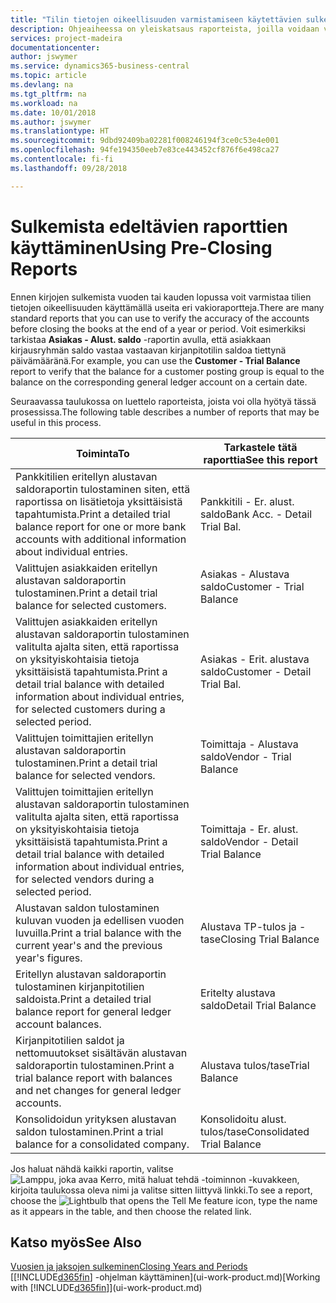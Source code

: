 ```yaml
---
title: "Tilin tietojen oikeellisuuden varmistamiseen käytettävien sulkemista edeltävien raporttien yleiskatsaus | Microsoft Docs"
description: Ohjeaiheessa on yleiskatsaus raporteista, joilla voidaan varmistaa tilien tietojen oikeellisuus ennen kirjojen sulkemista vuoden tai kauden lopussa.
services: project-madeira
documentationcenter: 
author: jswymer
ms.service: dynamics365-business-central
ms.topic: article
ms.devlang: na
ms.tgt_pltfrm: na
ms.workload: na
ms.date: 10/01/2018
ms.author: jswymer
ms.translationtype: HT
ms.sourcegitcommit: 9dbd92409ba02281f008246194f3ce0c53e4e001
ms.openlocfilehash: 94fe194350eeb7e83ce443452cf876f6e498ca27
ms.contentlocale: fi-fi
ms.lasthandoff: 09/28/2018

---
```

# <a name="using-pre-closing-reports"></a><span data-ttu-id="2eb43-103">Sulkemista edeltävien raporttien käyttäminen</span><span class="sxs-lookup"><span data-stu-id="2eb43-103">Using Pre-Closing Reports</span></span>
<span data-ttu-id="2eb43-104">Ennen kirjojen sulkemista vuoden tai kauden lopussa voit varmistaa tilien tietojen oikeellisuuden käyttämällä useita eri vakioraportteja.</span><span class="sxs-lookup"><span data-stu-id="2eb43-104">There are many standard reports that you can use to verify the accuracy of the accounts before closing the books at the end of a year or period.</span></span> <span data-ttu-id="2eb43-105">Voit esimerkiksi tarkistaa **Asiakas - Alust. saldo** -raportin avulla, että asiakkaan kirjausryhmän saldo vastaa vastaavan kirjanpitotilin saldoa tiettynä päivämääränä.</span><span class="sxs-lookup"><span data-stu-id="2eb43-105">For example, you can use the **Customer - Trial Balance** report to verify that the balance for a customer posting group is equal to the balance on the corresponding general ledger account on a certain date.</span></span>

<span data-ttu-id="2eb43-106">Seuraavassa taulukossa on luettelo raporteista, joista voi olla hyötyä tässä prosessissa.</span><span class="sxs-lookup"><span data-stu-id="2eb43-106">The following table describes a number of reports that may be useful in this process.</span></span>

| <span data-ttu-id="2eb43-107">Toiminta</span><span class="sxs-lookup"><span data-stu-id="2eb43-107">To</span></span> | <span data-ttu-id="2eb43-108">Tarkastele tätä raporttia</span><span class="sxs-lookup"><span data-stu-id="2eb43-108">See this report</span></span> |
| --- | --- |
| <span data-ttu-id="2eb43-109">Pankkitilien eritellyn alustavan saldoraportin tulostaminen siten, että raportissa on lisätietoja yksittäisistä tapahtumista.</span><span class="sxs-lookup"><span data-stu-id="2eb43-109">Print a detailed trial balance report for one or more bank accounts with additional information about individual entries.</span></span> |<span data-ttu-id="2eb43-110">Pankkitili - Er. alust. saldo</span><span class="sxs-lookup"><span data-stu-id="2eb43-110">Bank Acc. - Detail Trial Bal.</span></span> |
| <span data-ttu-id="2eb43-111">Valittujen asiakkaiden eritellyn alustavan saldoraportin tulostaminen.</span><span class="sxs-lookup"><span data-stu-id="2eb43-111">Print a detail trial balance for selected customers.</span></span> |<span data-ttu-id="2eb43-112">Asiakas - Alustava saldo</span><span class="sxs-lookup"><span data-stu-id="2eb43-112">Customer - Trial Balance</span></span> |
| <span data-ttu-id="2eb43-113">Valittujen asiakkaiden eritellyn alustavan saldoraportin tulostaminen valitulta ajalta siten, että raportissa on yksityiskohtaisia tietoja yksittäisistä tapahtumista.</span><span class="sxs-lookup"><span data-stu-id="2eb43-113">Print a detail trial balance with detailed information about individual entries, for selected customers during a selected period.</span></span> |<span data-ttu-id="2eb43-114">Asiakas - Erit. alustava saldo</span><span class="sxs-lookup"><span data-stu-id="2eb43-114">Customer - Detail Trial Bal.</span></span> |
| <span data-ttu-id="2eb43-115">Valittujen toimittajien eritellyn alustavan saldoraportin tulostaminen.</span><span class="sxs-lookup"><span data-stu-id="2eb43-115">Print a detail trial balance for selected vendors.</span></span> |<span data-ttu-id="2eb43-116">Toimittaja - Alustava saldo</span><span class="sxs-lookup"><span data-stu-id="2eb43-116">Vendor - Trial Balance</span></span> |
| <span data-ttu-id="2eb43-117">Valittujen toimittajien eritellyn alustavan saldoraportin tulostaminen valitulta ajalta siten, että raportissa on yksityiskohtaisia tietoja yksittäisistä tapahtumista.</span><span class="sxs-lookup"><span data-stu-id="2eb43-117">Print a detail trial balance with detailed information about individual entries, for selected vendors during a selected period.</span></span> |<span data-ttu-id="2eb43-118">Toimittaja - Er. alust. saldo</span><span class="sxs-lookup"><span data-stu-id="2eb43-118">Vendor - Detail Trial Balance</span></span> |
| <span data-ttu-id="2eb43-119">Alustavan saldon tulostaminen kuluvan vuoden ja edellisen vuoden luvuilla.</span><span class="sxs-lookup"><span data-stu-id="2eb43-119">Print a trial balance with the current year's and the previous year's figures.</span></span> |<span data-ttu-id="2eb43-120">Alustava TP-tulos ja -tase</span><span class="sxs-lookup"><span data-stu-id="2eb43-120">Closing Trial Balance</span></span> |
| <span data-ttu-id="2eb43-121">Eritellyn alustavan saldoraportin tulostaminen kirjanpitotilien saldoista.</span><span class="sxs-lookup"><span data-stu-id="2eb43-121">Print a detailed trial balance report for general ledger account balances.</span></span> |<span data-ttu-id="2eb43-122">Eritelty alustava saldo</span><span class="sxs-lookup"><span data-stu-id="2eb43-122">Detail Trial Balance</span></span> |
| <span data-ttu-id="2eb43-123">Kirjanpitotilien saldot ja nettomuutokset sisältävän alustavan saldoraportin tulostaminen.</span><span class="sxs-lookup"><span data-stu-id="2eb43-123">Print a trial balance report with balances and net changes for general ledger accounts.</span></span> |<span data-ttu-id="2eb43-124">Alustava tulos/tase</span><span class="sxs-lookup"><span data-stu-id="2eb43-124">Trial Balance</span></span> |
| <span data-ttu-id="2eb43-125">Konsolidoidun yrityksen alustavan saldon tulostaminen.</span><span class="sxs-lookup"><span data-stu-id="2eb43-125">Print a trial balance for a consolidated company.</span></span> |<span data-ttu-id="2eb43-126">Konsolidoitu alust. tulos/tase</span><span class="sxs-lookup"><span data-stu-id="2eb43-126">Consolidated Trial Balance</span></span> |

<span data-ttu-id="2eb43-127">Jos haluat nähdä kaikki raportin, valitse ![Lamppu, joka avaa Kerro, mitä haluat tehdä -toiminnon](media/ui-search/search_small.png "Kerro, mitä haluat tehdä") -kuvakkeen, kirjoita taulukossa oleva nimi ja valitse sitten liittyvä linkki.</span><span class="sxs-lookup"><span data-stu-id="2eb43-127">To see a report, choose the ![Lightbulb that opens the Tell Me feature](media/ui-search/search_small.png "Tell me what you want to do") icon, type the name as it appears in the table, and then choose the related link.</span></span>

## <a name="see-also"></a><span data-ttu-id="2eb43-128">Katso myös</span><span class="sxs-lookup"><span data-stu-id="2eb43-128">See Also</span></span>
[<span data-ttu-id="2eb43-129">Vuosien ja jaksojen sulkeminen</span><span class="sxs-lookup"><span data-stu-id="2eb43-129">Closing Years and Periods</span></span>](year-close-years-periods.md)  
<span data-ttu-id="2eb43-130">[[!INCLUDE[d365fin](includes/d365fin_md.md)] -ohjelman käyttäminen](ui-work-product.md)</span><span class="sxs-lookup"><span data-stu-id="2eb43-130">[Working with [!INCLUDE[d365fin](includes/d365fin_md.md)]](ui-work-product.md)</span></span>


